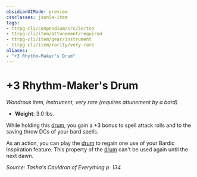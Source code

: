 ```yaml
---
obsidianUIMode: preview
cssclasses: json5e-item
tags:
- ttrpg-cli/compendium/src/5e/tce
- ttrpg-cli/item/attunement/required
- ttrpg-cli/item/gear/instrument
- ttrpg-cli/item/rarity/very-rare
aliases: 
- "+3 Rhythm-Maker's Drum"
---
```

# +3 Rhythm-Maker's Drum
*Wondrous item, instrument, very rare (requires attunement by a bard)*  


- **Weight**: 3.0 lbs.

While holding this [drum](3-Mechanics/CLI/items/drum.md), you gain a +3 bonus to spell attack rolls and to the saving throw DCs of your bard spells.

As an action, you can play the [drum](3-Mechanics/CLI/items/drum.md) to regain one use of your Bardic Inspiration feature. This property of the [drum](3-Mechanics/CLI/items/drum.md) can't be used again until the next dawn.

*Source: Tasha's Cauldron of Everything p. 134*